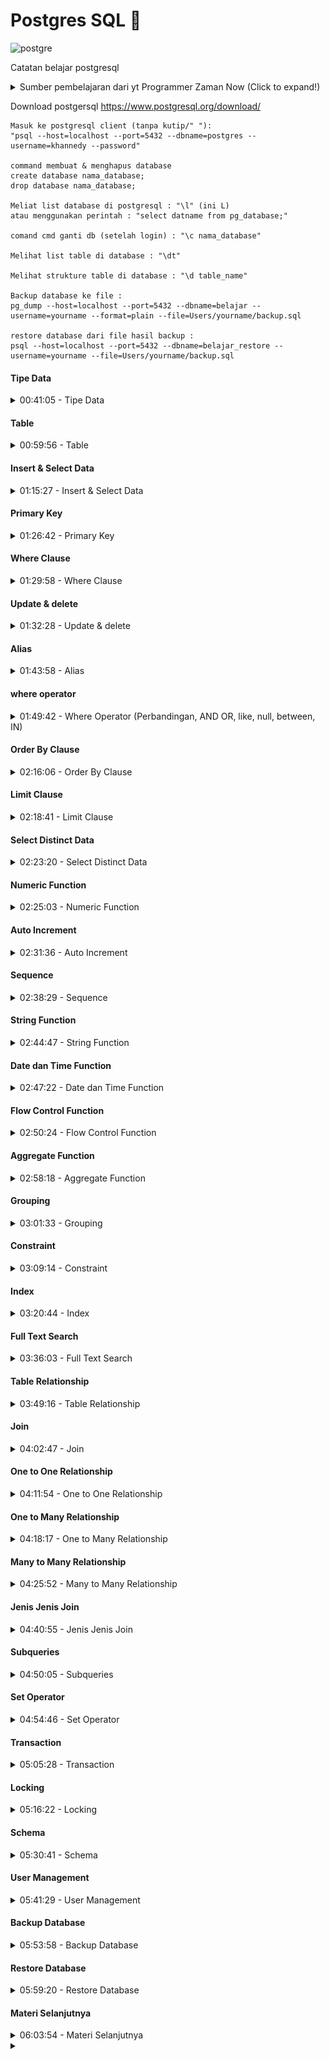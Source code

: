 # Postgres SQL 🐘

![postgre](https://img.shields.io/badge/PostgreSQL-316192?style=for-the-badge&logo=postgresql&logoColor=white)

Catatan belajar postgresql 
<details> 
<summary> Sumber pembelajaran dari yt Programmer Zaman Now (Click to expand!)  </summary>

link youtube :
https://youtu.be/iEeveYoD0SA?si=wGV7oYYJ0rdBuUWG
link slide :
https://docs.google.com/presentation/d/1OEkr3TlSUwMPSw5g-KjE55nA9H-Y66lo-jKv4QbzlpM/edit?usp=sharing

</details>


Download postgersql 
https://www.postgresql.org/download/


```
Masuk ke postgresql client (tanpa kutip/" "):
"psql --host=localhost --port=5432 --dbname=postgres --username=khannedy --password"

command membuat & menghapus database
create database nama_database;
drop database nama_database;

Meliat list database di postgresql : "\l" (ini L)
atau menggunakan perintah : "select datname from pg_database;"

comand cmd ganti db (setelah login) : "\c nama_database"

Melihat list table di database : "\dt"   

Melihat strukture table di database : "\d table_name"

Backup database ke file :
pg_dump --host=localhost --port=5432 --dbname=belajar --username=yourname --format=plain --file=Users/yourname/backup.sql

restore database dari file hasil backup :
psql --host=localhost --port=5432 --dbname=belajar_restore --username=yourname --file=Users/yourname/backup.sql 
```

<!-- Materi tipe data -->
#### Tipe Data

<details>
<summary> 00:41:05 - Tipe Data </summary>

#### Tipe data Number 

Secara garis besar, tipe data number di PostgreSQL ada dua jenis;

* Integer, atau tipe number bilangan bulat
* Floating Point, atau tipe data number pecahan

Ada juga tipe data desimal/numeric, ini tipe data number khusus yang bisa ditentukan jumlah precision dan scale nya. Dokumentasi mengenai tipe data number bisa dilihat [disini](https://www.postgresql.org/docs/current/datatype-numeric.html).

#### Tipe data String 

Tipe data String atau Text ada banyak di PostgreSQL. 

##### Pertama tipe data String : CHAR dan VARCHAR

Kita bisa menentukan jumlah panjang maksimal karakter yang bisa ditampung oleh CHAR dan VARCHAR dengan menggunakan kurung buka lalu masukan jumlah maksimal karakter dan diakhiri kurung tutup. Misal, CHAR(10) atau VARCHAR(10) artinya tipe data String dengan maksimal jumlah karakternya adalah 10 karakter. Maksimum ukuran CHAR atau VARCHAR adalah 65535 karakter. 

##### Kedua Tipe data string : Text 

Berbeda dengan CHAR dan VARCHAR yang kita bisa tentukan panjang maksimum nya, TEXT tidak memiliki maksimum  panjang nya. 

#### Tipe data Date & Time

Sebenarnya bisa kita gunakan String untuk menyimpan data waktu atau tanggal, namun itu tidak direkomendasikan, karena akan menyulitkan kita ketika nanti butuh melakukan manipulasi waktu atau tanggal di PostgreSQL. Ada beberapa jenis tipe data date & time lengkapnya bisa dicek [disini](https://www.postgresql.org/docs/current/datatype-datetime.html).

#### Tipe data Boolean

BOOLEAN adalah tipe data kebenaran, yang artinya datanya hanya ada dua jenis, benar atau salah. Benar direpresentasikan dengan data TRUE, sedangkan salah direpresentasikan dengan data FALSE.

#### Tipe data ENUM

Saat membuat kolom, kadang ada jenis tipe data Text, namun isi datanya sudah fix, misal Jenis Kelamin, Kategori, dan sejenisnya. Kasus seperti itu bisa menggunakan tipe data Enum. Tipe data Enum harus dibuat terlebih dahulu, dan ditentukan Value yang diperbolehkan

Untuk membuat tipe data enum, kita bisa menggunakan perintah SQL:
```sql
CREATE TYPE NAMA_ENUM AS ENUM ('VALUE1, ‘VALUE2’, 'VALUE3');
```

#### Tipe data lainnya 

Sebenarnya masih banyak jenis tipe data yang lain yang didukung oleh PostgreSQL, namun itu bisa kita pelajari jika memang ada kebutuhan spesifik. Seperti misal tipe data binary, json, xml dan lain-lain. Dokumentasi lengkapnya [disini](https://www.postgresql.org/docs/current/datatype.html).
</details>




<!-- Materi table  -->
#### Table

<details>
<summary>00:59:56 - Table </summary>

Sebelum kita bisa memasukkan data ke tabel, kita wajib terlebih dahulu membuat tabelnya terlebih dahulu. Dan tiap tabel yang kita buat, wajib ditentukan kolom-kolom nya, dan tipe data tiap kolom nya. Kita juga bisa mengubah tabel yang sudah terlanjur dibuat, seperti menambah kolom baru, mengubah kolom yang sudah ada, atau menghapus kolom. 

```sql
-- membuat table
create table barang(
	kode INT not null,
	name varchar(100) not null,
	harga int not null default 1000,
	jumlah int not null default 0,
	waktu_dibuat TIMESTAMP not null default current_timestamp 
);
-- merubah table yang sudah ada
alter table barang
add column deskripsi text;
```
</details>




<!-- Materi insert dan select -->
#### Insert & Select Data

<details>
<summary> 01:15:27 - Insert & Select Data </summary>

#### Insert Data 

Untuk memasukkan data kedalam tabel, kita bisa menggunakan perintah SQL yang bernama **INSERT**. Contoh query insert data ke table:

```sql 
insert into products(id, name, price, quantity)
values('P0001','Mie Ayam Original',15000, 100);

insert into products(id, name, description, price, quantity)
values('P0002','Mie Ayam Baso Tahu', 'Mie Ayam original + baso tahu', 20000, 100);
-- contoh insert multple data
insert into products(id, name, price, quantity)
values('P0003','Mie Ayam Ceker',20000, 100),
	('P0004','Mie Ayam Spesial',25000, 100),
	('P0005','Mie Ayam Yamin',15000, 100);

```

#### Select Data 

Untuk mengambil data di tabel, kita bisa menggunakan SQL dengan kata kunci **SELECT**. SELECT bisa digunakan untuk mengambil semua kolom yang ada di tabel, atau sebagian kolom saja. Jika kita ingin mengambil semua kolom, kita bisa gunakan karakter * (bintang). Jika kita hanya ingin mengambil beberapa kolom saja, kita bisa sebutkan nama-nama kolom yang ingin kita ambil datanya. 

```sql
-- select semua data menggunakan bintang 
select * from products;
-- select kolom tertentu saja
select id, name, price, quantity from products;

```
</details>




<!-- Materi primary key -->
#### Primary Key

<details>
<summary> 01:26:42 - Primary Key </summary>

Primary key adalah sebuah kolom yang kita tunjuk sebagai id dari tabel tersebut. Primary key adalah identitas untuk tiap baris data di dalam tabel. Primary key harus unik, tidak boleh ada data dengan primary key yang sama. Contoh membuat table ``products`` dengan primary key ``id``:

```sql 
-- membuat table baru dengan primary key
create table products(
	id VARCHAR(10) not null,
	name VARCHAR(100) not null,
	description text, 
	price int not null,
	quantity int not null default 0,
	created_at TIMESTAMP not null default CURRENT_TIMESTAMP, 
	primary key (id)
);
-- menabahkan primary key pada table yang sudah ada
alter table products add primary key (id);
```
</details>




<!-- Materi where clause  -->
#### Where Clause

<details>
<summary> 01:29:58 - Where Clause</summary>

Saat mengambil data menggunakan perintah SQL SELECT, kadang kita ingin melakukan pencarian data. Misal, kita ingin mengambil data barang yang harganya 1jt, atau mengambil data barang yang quantity nya 0 (stok nya kosong). Hal ini bisa kita lakukan dengan **WHERE clause** setelah perintah **SELECT**.
```sql 
-- contoh 1
select * from products where name='Mie Ayam Spesial';
-- contoh 2 
select id, name, price, quantity from products where price=20000;
-- contoh 3
select id, name, price, quantity from products where id='P0004';
```
</details>




<!-- Materi update & delete -->
#### Update & delete

<details>
<summary>01:32:28 - Update & delete  </summary>

Untuk mengubah data di tabel, kita bisa menggunakan perintah SQL UPDATE. Saat menggunakan SQL UPDATE, kita harus memberi tahu data mana yang akan di update dengan WHERE clause.

> ⚠️Hati-hati ketika meng-update data di table, jika sampai WHERE clause nya salah, bisa-bisa kita malah meng-update seluruh data di tabel

```sql
-- contoh update data P0001, set categorynya menjadi makanan
update products set category = 'makanan' where id = 'P0001';

-- contoh mengubah beberapa kolom sekaligus
update products 
	set category = 'makanan',
	description = 'mie ayam + ceker'
where id = 'P0003';

-- contoh mengubah dengan value dikolom
update products set price = price + 5000 where id = 'P0004';
```

#### DELETE data 

Setelah kita tahu cara menambah, mengubah dan mengambil data di tabel, terakhir yang perlu kita ketahui adalah menghapus data di table. Untuk menghapus data di table, kita bisa menggunakan perintah SQL DELETE. Perintah SQL DELETE sama seperti UPDATE, kita perlu memberi tahu data mana yang akan di hapus dengan WHERE clause. 

> ⚠️Hati-hati, jangan sampai salah menentukan WHERE clause, karena jika salah, bisa-bisa kita akan menghapus seluruh data di table

```sql
-- delete data P0009 dari table products
delete from products 
where id = 'P0009';
```
</details>




<!-- Materi alias  -->
#### Alias

<details>
<summary> 01:43:58 - Alias</summary>

PostgreSQL memiliki fitur untuk melakukan alias untuk kolom dan tabel. Alias berguna jika kita ingin mengubah nama kolom atau nama tabel ketika melakukan SELECT data. Mungkin saat ini alias untuk tabel tidak terlalu terlihat gunanya, tapi nanti ketika kita telah mempelajari tentang JOIN, maka fitur alias untuk tabel sangat berguna sekali. Contoh pemakaian alias :

```sql 
select p.id as "kode barang",
	p.price as "harga barang",
	p.description as "deskipsi barang" 
from products as p;
```
</details>




<!-- Materi where operator -->
#### where operator

<details>
<summary> 01:49:42 - Where Operator (Perbandingan, AND OR, like, null, between, IN)</summary>

#### Operator Perbandingan

| Operator | Keterangan  |
| -------- | ----------- |
| =        | Sama dengan |
| <>       | atau        |
| !=       | Tidak sama dengan |
| <        | Kurang dari |
| <=       | Kurang dari atau sama dengan |
| >        | Lebih dari  |
| >=       | Lebih dari atau sama dengan |

contoh mencari data dengan operator perbandingan 
```sql
select * from products where price > 15000;

select * from products where price <= 15000;

select * from products where category != 'minuman';
```

#### AND & OR operator 
Kadang kita ingin mencari data dengan beberapa gabungan kondisi, kita bisa menggunakan operator ``AND`` dan ``OR``. AND dan OR digunakan untuk menggabungkan beberapa dua operator. Contoh : 

```sql
-- contoh 1 
select * from products where price > 15000 and category='makanan';
-- contoh 2 menggunakan OR & AND
select * from products where quantity>100 or category ='makanan' and price >10000;
```

Kita juga bisa menentukan prioritas operator dengan menambahkah tanda kurung (). Contoh :

```sql 
select * from products where category ='makanan' or (quantity>100 and price >10000);
```

#### LIKE Operator

LIKE operator adalah operator yang bisa kita gunakan untuk mencari sebagian data dalam String. Namun perlu diingat, operasi LIKE itu sangat lambat, oleh karena itu, tidak disarankan jika datanya sudah terlalu besar di tabel. 

Operasi LIKE **case sensitive**, jadi huruf besar dan kecil juga berpengaruh, jika kita ingin tidak case sensitive, bisa menggunakan ILIKE/ilike. Contoh operator ilike:

```sql 
select * from products where name ilike '%mie%';
```

#### NULL Operator 

Untuk mencari data yang berisi NULL, kita tidak bisa menggunakan operator perbandingan = NULL. Dan untuk mencari yang tidak null bisa menggunakan IS NOT NULL.

```sql
-- conton is null
select * from products where description is null;
-- contoh is not null
select * from products where description is not null;
```

#### BETWEEN Operator 

Kadang kita ingin mencari data yang >= dan <= secara sekaligus. Misal kita ingin mencari products yang harganya antara 10000 sampai 20000. Untuk melakukan ini, kita bisa menggunakan WHERE price >= 10000 AND price <= 20000

Namun ada operator **BETWEEN** yang bisa kita gunakan agar lebih sederhana. Untuk kebalikannya, kita bisa gunakan **NOT BETWEEN**.

```sql 
-- contoh between
select * from products where price between 10000 and 20000;
-- contoh not between 
select * from products where price not between 10000 and 20000;
```

#### IN Operator 

Operator IN adalah operator untuk melakukan pencarian sebuah kolom dengan beberapa nilai. Misal kita ingin mencari products dengan category Makanan atau Minuman, maka kita bisa menggunakan **operator IN**. Untuk kebalikannya, kita bisa menggunakan **NOT IN**

```sql 
select * from products where category in ('makanan', 'minuman');
```
</details>




<!-- Order by clause -->
#### Order By Clause

<details>
<summary> 02:16:06 - Order By Clause </summary>

Untuk mengurutkan data ketika kita menggunakan perintah SQL SELECT, kita bisa menambahkan ORDER BY clause. **ORDER BY clause** digunakan untuk mengurutkan data berdasarkan kolom yang dipilih, dan jenis urutan (ASC atau DESC). Kita juga bisa mengurutkan tidak hanya terhadap satu kolom, tapi beberapa kolom.
```sql 
-- contoh 
select * from products order by price asc, id desc;
```
</details>




<!-- materi limit clause -->
#### Limit Clause

<details>
<summary>02:18:41 - Limit Clause </summary>

Mengambil seluruh data di tabel bukanlah pilihan bijak, apalagi jika datanya sudah banyak sekali. Kita bisa membatasi jumlah data yang diambil dalam SQL SELECT dengan LIMIT clause. Selain membatasi jumlah data, kita juga bisa meng-skip sejumlah data yang tidak ingin kita lihat. LIMIT biasanya digunakan saat melakukan paging di aplikasi kita, dengan kombinasi OFFSET.

```sql 
-- contoh 1 limit clause
select * from products where price > 0 order by price asc, id desc limit 2;
-- contoh 2 limit clause + offset
select * from products where price > 0 order by price asc, id desc limit 2 offset 2;
```
</details>




<!-- materi distinct  -->
#### Select Distinct Data

<details>
<summary> 02:23:20 - Select Distinct Data</summary>

Saat melakukan query dengan SELECT, kadang kita mendapatkan data yang duplikat. Misal kita ingin melihat semua kategori di tabel products, maka otomatis hasil query SELECT akan duplikat, karena banyak sekali produk dengan kategori yang sama. 

Jika kita ingin menghilangkan data-data duplikat tersebut , kita bisa menggunakan SELECT dengan tambahan DISTINCT sebelum nama kolom nya. 

```sql
-- tanpa distinct
select category from products;
-- dengan ditinct
select distinct category from products;
```
</details>




<!-- Materi numeric function -->
#### Numeric Function

<details>
<summary> 02:25:03 - Numeric Function</summary>

PostgreSQL memiliki banyak sekali fitur untuk manipulasi data angka. Hal ini memudahkan kita untuk memanipulasi data angka. Secara garis besar, fitur ini dibagi menjadi dua, Arithmetic Operator dan Mathematical Function. 

#### Arithmetic Operator

<img src="./img/arithmetic_operator.png" style="width:400px">

```sql
-- menggunakan arithmetic operator 
select 10 + 10 as hasil;
select id, price/1000 as price_in_k from products;
```

#### Mathematical Function

Ini adalah kumpulan function yang terdapat di PostgreSQL yang bisa kita gunakan sebagai fungsi-fungsi matematika. Ada banyak sekali tidak bisa dimuat disini semua, lengkapnya cek dokumentasinya [disini](https://www.postgresql.org/docs/15/functions-math.html). 

```sql 
-- beberapa contoh mathematical function
select pi();
select power(10,2);
select cos(10), sin(10), tan(10);
select id, name, power(quantity, 2) as quantity_power_2 from products;
```
</details>




<!-- Materi auto increment / serial -->
#### Auto Increment 

<details>
<summary> 02:31:36 - Auto Increment </summary>

PostgreSQL memiliki tipe data Number bernama **SERIAL**, fitur ini bisa kita gunakan untuk membuat function yang akan otomatis mengembalikan nilai yang selalu naik ketika dipanggil.

Dengan menggunakan SERIAL, kita tidak perlu lalu memasukkan data primary key secara manual, secara otomatis nilai primary key akan naik. 

Contoh membuat tabel admin dengan id serial:

```sql
create table admin(
	id SERIAL not null,
	first_name varchar(100) not null,
	last_name varchar(100),
	primary key(id)
);
-- melihat current value dari serial 
select currval('admin_id_seq');
```
</details>




<!-- Materi sequence  -->
#### Sequence 

<details>
<summary> 02:38:29 - Sequence </summary>

Saat kita menggunakan tipe data SERIAL, sebenarnya dibelakangnya, PostgreSQL menggunakan Sequence. **Sequence** adalah fitur dimana kita bisa membuat function auto increment.

Saat menggunakan tipe data SERIAL pada Primary Key, secara otomatis PostgreSQL akan membuat Sequence, dan memanggil function sequence nya sebagai default value untuk Primary Key nya.

```sql
-- membuat sequence 
create sequence contoh_sequence;
-- memanggil sequence, otomatis increment
select nextval('contoh_sequence');
-- melihat/mengambil nilai terakhir sequence 
select currval('contoh_sequence');

-- SERIAL = nextval('admin_id_seq)
-- perintah untuk melihat sequene yang ada di database 
-- cmd/psql = \ds

-- contoh menggunakan sequence manual pada saat membuat tabel
-- lebih baik menggunakan serial
create table admin(
	id int not null default nextval('admin_id_seq'),
	first_name varchar(100),
	last_name varchar(100),
	primary key(id)
);
```
</details>




<!-- materi string function -->
#### String Function 

<details>
<summary>02:44:47 - String Function </summary>

Sama seperti number, di PostgreSQL juga banyak menyediakan function untuk tipe data String. Ada banyak sekali function-function yang bisa kita gunakan. Detail string function bisa dicek [disini](https://www.postgresql.org/docs/15/functions-string.html).

Contoh salah satu string function:

```sql 
select id, lower(name), length(name), lower(description) from products;
```
</details>




<!-- Materi date and time function -->
#### Date dan Time Function

<details>
<summary> 02:47:22 - Date dan Time Function</summary>

PostgreSQL juga menyediakan banyak sekali function yang bisa kita gunakan untuk mengolah data tipe Date dan Time. Detail untuk datetime ada [disini](https://www.postgresql.org/docs/15/functions-datetime.html)

Contoh penggunaan date time:

```sql 
select * from products;
select id, extract(year from created_at), extract(month from created_at) from products;
```
</details>


<!-- Materi flow control function -->
#### Flow Control Function

<details>
<summary> 02:50:24 - Flow Control Function </summary>

PostgreSQL memiliki fitur flow control function. Ini mirip IF ELSE di bahasa pemrograman tapi tidak sekompleks pada bahasa pemograman. Detail informasi [disini](https://www.postgresql.org/docs/current/functions-conditional.html)

```sql
--contoh 1:
select id, category,
	case category
		when 'makanan' then 'enak'
		when 'minuman' then 'seger'
		else 'apa itu?' 
	end as category_case
from products;
-- conto 2:
select id, price,
	case 
		when price <= 15000 then 'murah'
		when price <= 20000 then 'mahal'
		else 'mahal banget'
	end as "apakah murah?"
from products;
-- contoh 3
select id, name, description from products;
select id, name, 
	case
		when description is null then 'kosong'
		else description 
	end as description
from products;
```
</details>




<!-- Materi agregate function -->
#### Aggregate Function

<details>
<summary>02:58:18 - Aggregate Function </summary>

PostgreSQL mendukung function-function untuk melakukan aggregate. Misal, kita ingin melihat harga paling mahal di tabel product, atau harga termurah, atau rata-rata harga produk, atau total jumlah data di tabel, dan lain-lain. Informasi detail [disini](https://www.postgresql.org/docs/current/functions-aggregate.html).

```sql 
-- contoh menghitung count/jumlah
select id from products;
select count(id) from products;
-- contoh average 
select avg(price) from products;
-- contoh mencari nilai min
select min(price) from products;
-- contohh mencari nilai max
select max(price) from products;
```
</details>




<!-- Materi Grouping  -->
#### Grouping

<details>
<summary> 03:01:33 - Grouping </summary>

Kadang saat melakukan aggregate, kita ingin datanya di grouping berdasarkan kriteria tertentu. Misal kita ingin melihat rata-rata harga product, tapi ingin per category.  Atau kita ingin melihat total semua product, tapi per category. Hal ini bisa dilakukan di PostgreSQL dengan menggunakan GROUP BY clause. 

**GROUP BY clause** ini hanya bisa digunakan jika kita menggunakan aggregate function.

```sql
-- group  by clause hanya bisa digunakan jika pakai aggregate function
-- contoh satu
select category, count(id) as "total product"
from products group by category; 
-- contoh dua 
select category, 
	avg(price) as "rata-rata harga", 
	min (price) as "Harga terendah",
	max(price) as "Harga termahal"
from products group by category; 
```

**HAVING clause**. Kadang kita ingin melakukan filter terhadap data yang sudah kita grouping. Misal kita ingin menampilkan rata-rata harga per kategori, tapi yang harganya diatas 10.000 misalnya. Jika menggunakan WHERE di SELECT, hal ini tidak bisa dilakukan untuk memfilter hasil aggregate function, kita harus menggunakan HAVING clause.

```sql
-- having clause / filter data yang sudah di grouping
-- contoh satu
select category,
	count(id) as total
from products group by category having count(id) > 3;
-- contoh dua 
select category, 
	avg(price) as "rata-rata harga", 
	min (price) as "Harga terendah",
	max(price) as "Harga termahal"
from products group by category having avg(price) >= 20000; 
```
</details>




<!-- constraint -->
#### Constraint

<details>
<summary> 03:09:14 - Constraint </summary>

Di PostgreSQL, kita bisa menambahkan constraint untuk menjaga data di tabel tetap baik. Constraint sangat bagus ditambahkan untuk menjaga validitas di program kita, sehingga data yang masuk ke database tetap akan terjaga.

**Unique constraint** adalah constraint yang memastikan bahwa data kita tetap unique. Jika kita mencoba memasukkan data yang duplikat, maka PostgreSQL akan menolak data tersebut.

```sql
-- table customer dengan email unique constraint 
-- mencegah data email duplikat.
create table customer(
	id serial not null,
	email varchar(100) not null,
	first_name varchar(100) not null,
	last_name varchar(100) not null,
	primary key (id),
	constraint unique_email unique(email)
);
```

**Check constraint** Check constraint adalah constraint yang bisa kita tambahkan kondisi pengecekannya. Ini cocok untuk mengecek data sebelum dimasukkan ke dalam database. Misal kita ingin memastikan bahwa harga harus diatas 1000 misal, maka kita bisa menggunakan check constraint.

```sql
-- check constraint (constraint yang digunakan untuk menambahkan kondisi cek)
alter table products 
	add constraint price_check check (price > 1000);

alter table products
	add constraint quantity_check check (quantity > 0);
```
</details>




<!-- Materi index -->
#### Index

<details>
<summary> 03:20:44 - Index </summary>

Secara default, PostgreSQL akan menyimpan data di dalam disk seperti tabel biasanya. Hal ini menyebabkan, ketika kita mencari data, maka PostgreSQL akan melakukan pencarian dari baris pertama sampai terakhir, yang artinya semakin banyak datanya, maka akan semakin lambat proses pencarian datanya.

Kita bisa ubah cara PostgreSQL menyimpan data pada kolom, agar mudah dicari, yaitu menggunakan **Index**. Saat kita membuat index, PostgreSQL akan menyimpan data dalam struktur data [B-Tree](https://en.wikipedia.org/wiki/B-tree). Tidak hanya akan mempermudah kita saat melakukan pencarian, index juga akan mempermudah kita ketika melakukan pengurutan menggunakan **ORDER BY**. 

> index adalah teknik menambahkan index pada kolom data agar memudahkan pencarian (Btree)

Kita bisa membuat lebih dari satu index pada tiap table. Satu index bisa dipakai untuk beberapa kolom index(col1, col2, col3) artinya kita bisa gunakan (col1), (col1, col2), dan (col1,col2,col3)
```sql
-- index sellers_id_and_name_index, mempercepat pencarian (id) atau (id dan nama)
-- tidak mempercepat untuk pencarian nama saja. 
create index sellers_id_and_name_index on sellers(id,name);
select * from sellers where id =1;
select * from sellers where id=1 or name ='galeri Tono';
```

> kekurangan : index mempercepat pencarian query tapi memperlambat proses insert, update, delete. Karena setiap kali kita melakukan perubahan data data query maka akan terjadi proses updata index.

⚠️ Tidak perlu menambahkan index pada primary key atau unique contraint karena sudah ada indexnya.

<img src="./img/ss_indexx.png" style="width:500px">
</details>




<!-- full text search  -->
#### Full Text Search 

<details>
<summary> 03:36:03 - Full Text Search </summary>

Ketika melakukan proses pencarian di database biasanya perintah yang digunakan adalah perintah like/ilike. Namun perintah ini dinilai lamban jika database sudah mencapai puluhan ribu, karena operasi ini bekerja dengan mencari seluruh data tabel dari awal hingga paling akhir. Postgersql menyediakan perintah [full text search](https://www.postgresql.org/docs/current/textsearch-intro.html) untuk mengatasi perintah ini. Adapaun kekurangan dan kelebihan full text ini:

* LIKE lamban karena mencari seluruh data di tabel dari baris pertama sampai akhir (tidak pakai index)
* full-text bisa digunakan untuk mencari sebagian kata di kolom dengan tipe data string
* tidak flexible karena hanya mencari perkata tidak seperti like yang bisa mencari sepersukukata
* Di PostgreSQL, Full-Text Search menggunakan function to_tsvector(text) dan to_tsquery(query)
* bisa menggunakan function tersebut tanpa membuat index, namun performanya akan sama saja dengan LIKE, lambat karena harus di cek satu-satu

```sql
-- full search / tidak menggunakan index
select * from products where name ilike '%mie%';
select * from products where to_tsvector(name) @@ to_tsquery('mie');
```

Untuk membuat index Full-Text Search kita bisa menggunakan perintah yang sama dengan index biasa, tapi harus disebutkan detail dari jenis index Full-Text Search nya

```sql
-- lihat bahasa
select cfgname from pg_ts_config;
--buat index
create index products_name_search on products using gin(to_tsvector('indonesian', name));
create index products_description_search on products using gin(to_tsvector('indonesian', description));
-- saat pakai tidak usah pakai to_tsvector tapi langsung to_tsquery
select * from products where name @@ to_tsquery('mie');
select * from products where description  @@ to_tsquery('mie');
```

query operator di full-text search, **to_tsquery** mendukung operator : &/AND, |/or, !/NOT, ""/semua data

```sql 
select * from products where name @@ to_tsquery('mie & baso'); -- and
select * from products where name @@ to_tsquery('mie | baso'); -- or
select * from products where name @@ to_tsquery('!baso'); -- not
select * from products where name @@ to_tsquery('''mie ayam'''); -- '' '' mencari detail/tepat satu kalimat
```

> Kita juga bisa secara otomatis membuat kolom dengan tipe data **TSVECTOR**. Secara otomatis kolom tersebut berisi text yang memiliki index Full-Text Search
</details>




<!-- Materi table relationship -->
#### Table Relationship

<details>
<summary> 03:49:16 - Table Relationship </summary>

Dalam Relational DBMS, salah satu fitur andalan nya adalah table relationship. Yaitu relasi antar tabel kita bisa melakukan relasi dari satu tabel ke tabel lain. 

Saat membuat relasi tabel, biasanya kita akan membuat sebuah kolom sebagai referensi ke tabel lainnya. Misal saat kita membuat tabel penjualan, di dalam tabel penjualan, kita akan menambahkan kolom id_produk sebagai referensi ke tabel produk, yang berisi primary key di tabel produk. Kolom referensi ini di PostgreSQL dinamakan **Foreign Key**.

```sql
create table wishlist(
	id serial not null,
	id_product varchar(10) not null,
	description text,
	primary key(id),
	constraint fk_wishlist_product foreign key (id_product) references products (id)
);
```

Ketika menghapus data berelasi, secara default PostgreSQL akan menolak operasi delete tersebut, hal ini karena default behaviornya adalah restrict. Fitur ini dapat dirubah dengan cara merubah ``constraint foreign key``nya. Seperti contoh berikut:

```sql
alter table wishlist 
add constraint fk_wishlist_product foreign key(id_product) references products(id)
on delete cascade on update cascade;
```

Selain ``restrict`` dan ``cascade``, ada beberapa sintaks dengan fungsinya masing-masing yaitu:

|   bahavior   |      ON DELETE       | ON UPDATE |
| ------------ | -------------------- | --------- |
| RESTRICT     | ditolak              | ditolak   |
| CASCADE      | data dihapus         | data dihapus |
| NO ACTION    | data dibiarkan | data dibiarkan |
| SET NULL     | diubah null | diubah null |
| SET DEFAULT  | diubah default value | diubah default value |

</details>





<!-- materi join -->
#### Join

<details>
<summary> 04:02:47 - Join </summary>

PostgreSQL mendukung query SELECT langsung ke beberapa tabel secara sekaligus. Namun untuk melakukan itu, kita perlu melakukan JOIN di SQL SELECT yang kita buat. Untuk melakukan JOIN, kita perlu menentukan tabel mana yang merupakan referensi ke tabel lain. 

Join cocok sekali dengan foreign key, walaupun di PostgreSQL tidak ada aturan kalau JOIN harus ada foreign key. Join di PostgreSQL bisa dilakukan untuk lebih dari beberapa tabel

> Idealnya kita melakukan JOIN jangan lebih dari 5 tabel, karena itu bisa berdampak ke performa query yang lambat

```sql
-- contoh, join dengan alias
select p.id, c.email, p.name, w.description
from wishlist as w 
	join products as p on w.id_product = p.id 
	join customer as c on c.id = w.id_customer;
```
</details>




<!-- Materi One to one ralationship -->
#### One to One Relationship

<details>
<summary>04:11:54 - One to One Relationship</summary>

**One to One relationship** adalah relasi antar tabel yang paling sederhana. Artinya tiap data di sebuah tabel hanya boleh berelasi ke maksimal 1 data di tabel lainnya tidak boleh ada relasi lebih dari 1 data.

Contoh misal, kita membuat aplikasi toko online yang terdapat fitur wallet, dan 1 customer, cuma boleh punya 1 wallet.

<img src="./img/diagram_OtoO.png" style="width:500px">

Cara membuat One to One relationship cukup mudah, kita bisa membuat kolom foreign key, lalu set kolom tersebut menggunakan **UNIQUE KEY**, hal ini dapat mencegah terjadi data di kolom tersebut agar tidak duplikat.

Atau cara lainnya, kita bisa membuat tabel dengan primary key yang sama, sehingga tidak butuh lagi kolom untuk FOREIGN KEY.

```sql

-- membuat table wallet 
create table wallet (
	id serial not null,
	id_customer int not null,
	balance int not null default 0,
	primary key (id),
	constraint wallet_customer_unique unique (id_customer),
-- UNIQUE memastikan bahwa id_customer tidak ada yg sama datanya
	constraint fk_wallet_customer foreign key (id_customer) references customer(id)
);
```
</details>




<!-- Materi one to Many -->
#### One to Many Relationship

<details>
<summary> 04:18:17 - One to Many Relationship
</summary>

**One to many relationship** adalah relasi antar tabel dimana satu data bisa digunakan lebih dari satu kali di tabel relasinya.Berbeda dengan one to one yang cuma bisa digunakan maksimal 1 kali di tabel relasinya, one to many tidak ada batasan berapa banyak data digunakan.

Contoh relasi antar tabel categories dan products, dimana satu category bisa digunakan oleh lebih dari satu product, yang artinya relasinya one category to many products.

Pembuatan relasi one to many sebenarnya sama dengan one to one, yang membedakan adalah, kita tidak perlu menggunakan ``UNIQUE KEY``, karena datanya memang bisa berkali-kali ditambahkan di tabel relasinya.

<img src="./img/diagram_OtoM.png" style="width:500px">

```sql
-- membuat table categoies 1 to N products
create table categories(
	id varchar(10) not null,
	name varchar(100) not null,
	primary key (id)
);

-- rubah table products
alter table products
add column id_category varchar(10)
add constraint fk_product_category foreign key(id_category) references categories(id);
```
</details>




<!-- Materi Many to Many relationship -->
#### Many to Many Relationship

<details> 
<summary> 04:25:52 - Many to Many Relationship </summary>

**Many to Many** adalah relasi dimana ada relasi antara 2 tabel dimana table pertama bisa punya banyak relasi di table kedua, dan table kedua pun punya banyak relasi di table pertama.

Ini memang sedikit membingungkan, bagaimana caranya bisa relasi kebanyakan secara bolak balik, sedangkan di table kita cuma punya 1 kolom?

Contoh relasi many to many adalah relasi antara produk dan penjualan, dimana setiap produk bisa dijual berkali kali, dan setiap penjualan bisa untuk lebih dari satu produk.

Solusi yang biasa dilakukan jika terjadi relasi many to many adalah, biasanya kita akan <u>menambah 1 tabel ditengahnya</u>. Tabel ini bertugas sebagai jembatan untuk menggabungkan relasi many to many. Isi table ini akan ada id dari table pertama dan table kedua, dalam kasus ini adalah ``id_product`` dan ``id_order``. Dengan demikian, kita bisa menambahkan beberapa data ke dalam tabel relasi ini, sehingga berarti satu product bisa dijual beberapa kali di dalam table order, dan satu order bisa membeli lebih dari satu product.

<img src="./img/diagram_MtoM.png" style="width:500px">

```sql 
-- Pemecahan masalah : products(N) to (N)orders
-- jadi : products(N) to (1)orders_detail(1) to (N)orders
-- table products sudah dibuat
-- table orders 
create table orders(
	id serial not null,
	total int not null,
	order_date timestamp not null default current_timestamp,
	primary key(id)
);
-- buat table orders detail
create table orders_detail(
	id_product varchar(10) not null,
	id_order int not null,
	price int not null,
	quantity int not null,
	primary key(id_product, id_order),
    add constraint fk_order_detail _product foreign key (id_product) references products(id),
    add constraint fk_order_detail_order foreign key (id_order) references orders(id)
);

```
</details>




<!-- Materi jenis-jenis join -->
#### Jenis Jenis Join

<details>
<summary> 04:40:55 - Jenis Jenis Join </summary>

**INNER JOIN (default join)**

**Inner join** adalah mekanisme JOIN, dimana terdapat relasi antara tabel pertama dan tabel kedua. Jika ada data di tabel pertama yang tidak memiliki relasi di table kedua ataupun sebaliknya, maka hasil INNER JOIN tidak akan ditampilkan. 

<img src="./img/diagram_innerjoin.png" style="width:500px">

contoh query inner join :
```sql
select * from categories
inner join products on products.id_category = categories.id;
```

**LEFT JOIN**

**left join** adalah join yang seperti inner join, tapi semua data ditable pertama akan diambil, ditable kedua hanya yang berelasi yang diambil datanya.

<img src="./img/diagram_leftjoin.png" style="width:500px">

contoh query left join:
```sql
select * from categories
left join products on products.id_category = categories.id;
```

**RIGHT JOIN**

**Right join** adalah join seperti inner join, semua data ditable kedua akan diambil,tapi ditable pertama hanya akan menampilkan data yag berelasinya saja. (kebalikan left join).

<img src="./img/diagram_rightjoin.png" style="width:500px">

Contoh query right join:
```sql
select * from categories
right join products on products.id_category = categories.id;
```

**FULL JOIN**

FULL JOIN adalah join yang semua data di tabelnya pertama dan kedua diambil/ditampilkan, jika tidak ada relasi maka hasilnya null.

<img src="./img/diagram_fulljoin.png" style="width:500px">

Contoh query full join:
```sql
select * from categories
full join products on products.id_category = categories.id;

```
</details>




<!-- Materi Subqueries -->
#### Subqueries

<details>
<summary> 04:50:05 - Subqueries </summary>

**subqueries** adalah query yang ada didalam query yang lain, bisa digunakan untuk pencarian where dari hasil select query ataupun aggregate function.

```sql
-- subquery di where
select avg(price) from products;  -- aggregate function
select * from products where price > (select avg(price) from products);
```
```sql
-- subquery di from
select max(price) from (select products.price as price
from categories join products on products.id_category = categories.id) as contoh;
```
</details>




<!-- Materi set operator -->
#### Set Operator

<details>
<summary> 04:54:46 - Set Operator </summary>

**operator set**, dimana ini adalah operasi antara hasil dari dua SELECT query. Ada beberapa jenis operator set yaitu ; UNION, UNION ALL, INTERSECT, EXCEPT. 

**operator set : UNION**

Union adalah operasi menggabungkan dua buah select query, dimana jika terdapat data yang duplikat, data duplikasinya akan dihapus dari hasil query. contoh:
```sql
select distinct email from customer 
union
select distinct email from guestbooks;
--distinct hanya untuk menghilangkan data duplikat
```
<img src="./img/diagram_union.png" style="width:500px">

**set operator : UNION ALL**

union all adalah operasi union, tapi data hasil duplikat tetap akan ditampilkan di hasil querynya. contoh :
```sql
select distinct email from customer
union all
select distinct email from guestbooks;
```
<img src="./img/diagram_unionall.png" style="width:500px">

**set operator : INTERSECT**

intersect adalah operasi menggabungkan dua query, tapi yang diambil/ditampilkan hanya yang datanya ada dihasil query pertama dan kedua, dan datanya muncul tidak dalam keadaan duplikat. contoh:
```sql
select distinct email from customer
intersect
select distinct email from guestbooks;
```
<img src="./img/diagram_intersect.png" style="width:500px">

**set operator : EXCEPT**

except adalah operasi dua query dimana, jika data itu sama pada query pertama dan query kedua maka data tidak akan ditampilkan. contoh:
```sql
select distinct email from customer
except
select distinct email from guestbooks;
```
<img src="./img/diagram_except.png" style="width:500px">

> Adapun ``set operator`` bisagunakan pada **subquery**

```sql
-- set operator union all pada subquery
select email, count(email) 
from (select email from customer 
    union all 
    select email from guestbooks) as contoh 
group by email;
```
Query tersebut untuk menghitung duplikat email pada table customer dan guestbooks, hasilnya akan seperti ini:
<img src="./img/count_email_edit.png" style="width:300px">
</details>




<!-- Materi transaction -->
#### Transaction

<details>
<summary> 05:05:28 - Transaction </summary>

**Transaction** adalah cara atau mekanisme membungkus beberapa perintah sekaligus menjadi satu operasi, hal ini bertujuan agar data tetap konsisten. Kenapa bisa konsisten? karena semua perintah yang ada dalam transaction harus berhasil semuanya atau gagal semuanya. 

contoh kasus aplikasi belanja online ketika customer menekan tombol pesan maka yt terjadi:

* insert data tabel order pesanan, 
* insert data detail order pesanan,  
* menurunkan quantity di table product dll.

Jika terjadi kesalahan/pembatalan disalah satu perintah harapannya perintah sebelumnya dibatalkan, agar data tetap konsisten. 3 perintah utama ``transaction`` di postgresql yaitu: 

|     Perintah      |       Keterangan       |
|-------------------|------------------------|
| START TRANSACTION | Memulai proses transaksi, proses selanjutnya akan dianggap transaksi sampai perintah COMMIT atau ROLLBACK |
|COMMIT             | Menyimpan secara permanen seluruh proses transaksi |
|ROLLBACK           | Membatalkan secara permanen seluruh proses transaksi |

Fitur transaction ini tidak bisa berpengaruh pada perintah **DDL (Data Definition Language)** seperti perintah merubah struktur, membuat tabel, menambahkan kolom, hapus tabel, hapus DB. Transaction hanya bisa digunakan pada perintah **DML (Data Manipulation Language)** seperti operasi Insert, Update, dan Delete saja.

```sql
-- contoh transaction
start transaction ;
insert into guestbooks(email, title, content)
values ('transaction@pzn.com', 'transaction', 'transaction');

insert into guestbooks(email, title, content)
values ('transaction@pzn.com', 'transaction', 'transaction 2');

insert into guestbooks(email, title, content)
values ('transaction@pzn.com', 'transaction', 'transaction 3');
-- hasil input 3 data diatas muncul di user yang melakukan input saja 
-- hasil input 3 data diatas akan benar-benar maksu jika sudah dicommit
select * from guestbooks;
commit;
```
</details>




<!-- Materi Locking -->
#### Locking

<details>
<summary> 05:16:22 - Locking </summary>

locking adalah proses mengunci data yang ada di DBMS. Misalkan pada saat menggunakan fitur ``transaction`` saat sql belum di ``commit`` atau di ``rollback`` maka datanya itu akan secara otomatis dilock terlebih dahulu sebelum akhirnya data dimasukan atau perintahnya dieksekusi.

```sql 
start transaction;
update products set description = 'mie ayam original enak' where id = 'P0001';
-- saat ini perubahan description pada data P0001 sudah dilock
-- perubahannya hanya akan dilihat oleh sesion/ atau orang tersebut
-- tapi ketika seseorang melakukan perubahan pada P0001 (data yang sama) maka 
-- perubahannya akan ditangguhkan (menunggu) hingga perintah commit disesi ini dilakukan. 
commit;
```
Proses mengunci data sangat penting dilakukan, salah satunya agar data benar-benar terjamin konsistensinya. Karena pada kenyataannya, aplikasi yang akan kita buat pasti digunakan oleh banyak pengguna, dan banyak pengguna tersebut bisa saja akan mengakses data yang sama, jika tidak ada proses locking, bisa dipastikan akan terjadi **RACE CONDITION**, yaitu proses balapan ketika mengubah data yang sama.

Contoh saja, ketika kita belanja di toko online, kita akan balapan membeli barang yang sama, jika data tidak terjaga, bisa jadi kita salah mengupdate stock karena pada saat yang bersamaan banyak yang melakukan perubahan stock barang.

**Locking manual**, saat melakukan perubahan pada data, biasanya kita akan melihat data tersebut (``select``) sebelum merubahnya. Untuk mencegah perubahan data tesebut oleh user lain pada saat kita lihat maka sebaiknya kita gunakan lock pada query select dengan menambahkan perintah ``for update`` pada query ``select`` tersebut. 
```sql 
start transaction;
select * from products where id = 'P0001' for update;
-- data P0001 sudah dilock saat query select,
-- perubahan user lain pada data 'P0001' akan ditangguhkan
```

⚠️ Selain itu ada yang diperhatikan yaitu **Deadlock**, Deadlock adalah situasi ada 2 proses yang saling menunggu satu sama lain, namun data yang ditunggu dua-duanya di lock oleh proses yang lainnya, sehingga proses menunggunya ini tidak akan pernah selesai. Contoh kasus deadlock :
```sql 
-- user ke-1 melakukan SELECT FOR UPDATE didata 'P0001'
start transaction;
select * from products where id = 'P0001' for update;
-- user ke-2 melakukan SELECT FOR UPDATE didata 'P0002'
start transaction;
select * from products where id = 'P0002' for update;
-- lalu user ke-1 melakukan SELECT FOR UPDATE didata 'P0002'
-- dan user ke-2 melakukan SELECT FOR UPDATE didata 'P0001'
```
akhirnya ``proses user ke-1`` dan ``proses user ke-2`` akan saling menunggu dan dari 4 proses ini akan terjadi yang namanya proses deadlock.

<img src="./img/waiting_deadlock.png" style="width:700px">


Untungnya postgresql bisa mendeteksi proses deadlock, maka jika terjadi hal serupa postgresql akan otomatis menghentikannya. 
<img src="./img/deadlock.png" style="width:700px">
</details>




<!-- Materi schema -->
#### Schema

<details>
<summary>05:30:41 - Schema </summary>
Di POSTGRESQL terdapat fitur schema, secara default saat membuat  table sebenarnya kita membuat dan menyimpan data table kita di dalam schema public. Gambarannya sama seperti kita menyimpan file-file didalam sebuah folder. 

<img src="./img/diagram_schema.png" style="width:500px">

Di Postgresql kita bisa membuat schema sendiri, berikut sql untuk schema: 
```sql 
--melihat current schema  
select current_schema();
show search_path;
-- membuat dan emnghapus schema
create schema contoh;
create schema contoh1;
-- hati-hati bisa menghapus seluruh schema 
drop schema contoh;
drop schema contoh1;
-- pindah schema dari public ke contoh
set search_path to contoh;
```
Dengan adanya schema ini memungkinkan kita untuk membuat 2 tabel dengan nama yang sama disatu database tetapi berbeda schema. Saat kita membuat table otomatis table akan dibuat pada schema yang sedang dipilih ``current_schema``. Maka ketika kita ingin mengakses ataupun melakukan perubahan pada schema lain dari schema yang digunakan, kita bisa menambahkan nama ``nama_schema.nama_table`` di sqlnya. Misalkan :
```sql 
-- current_schema di contoh, ingin melihat table produk di schema public:
select * from public.products;
-- currrent_schema di public, ingin membuat table di schema contoh
create table contoh.products(
	id serial not null,
	name varchar(100) not null,
	primary key(id)
);
-- insert ke products yang ada di schema contoh saat berada di schema public
insert into contoh.products(name)
values  ('iphone'),
        ('Play station');
```
</details>




<!-- materi user management -->
#### User Management 

<details>
<summary> 05:41:29 - User Management </summary>
Secara default user utama yang dibuat otomatis saat installasi postgres (nama user linux/mac) itu defaultnya memiliki hak akses super administrator. Proses memanage user hanya bisa dilakukan oleh user yang memiliki hak akses super administrator.

> pro tip: sebaiknya saat menggunakan postgresSQL aplikasi yang dibuat/diproduction, tidak disarankan menggunakan user utama. lebih baik membuat user baru yang khusus untuk tiap aplikasi dan dibatasi hak aksesnya untuk tiap user tersebut.

SQL membuat dan menghapus user, detail perintahnya bisa dilihat [disini](https://www.postgresql.org/docs/current/sql-createrole.html). Contoh sql membuat dan menghapus user:
```sql
-- membuat
create role yusuf;
create role anisa;
-- menghapus
drop role yusuf;
drop role anisa;
```
sql merubah user, detail dokumentasinya bisa dilihat [disini](https://www.postgresql.org/docs/current/sql-alterrole.html). Contoh sql merubah user:
```sql
-- merubah password user 
alter role yusuf login password 'rahasia';
alter role anisa login password 'rahasia';
```
Adapun cara untuk memberikan hak akses pada user yaitu dengan ``grant``, detailnya bisa dilihat [disini](https://www.postgresql.org/docs/current/sql-grant.html). Contoh penggunaan grant:
```sql
-- memberi hak akses update, insert, dan select user "yusuf" pada semua table di schema public
grant insert, update, select on all tables in schema public to yusuf;
-- memberi hak akses menggunakan dan update sequence "guestbooks_id_seq" untuk user "yusuf"
grant usage, select, update on guestbooks_id_seq to yusuf;
-- memberi hak akses insert, update, select user "anisa" pada table customer saja
grant insert, update, select on customer to anisa;
```
</details>




<!-- Materi backup -->
#### Backup Database

<details>
<summary>05:53:58 - Backup Database </summary>

> Pro tips : ada baiknya kita selalu melakukan backup data secara reguler

Untuk melakukan backup database tidak menggunakan perintah SQL, melainkan menggunakan command postgreSQL, namanya adalah ``pg_dump`` [lebih detailnya](https://www.postgresql.org/docs/current/app-pgdump.html).
```
pg_dump --host=localhost --port=5432 --dbname=belajar --username=yourname --format=plain --file=Users/yourname/backup.sql
```
</details>




<!-- materi restore -->
#### Restore Database

<details>
<summary>05:59:20 - Restore Database </summary>

Buat database baru dengan nama ``belajar_restore``

```sql 
create database belajar_restore;
```
lalu restore backup sebelumnya backup.sql ke db belajar_restore dengan perintah psql :

```
psql --host=localhost --port=5432 --dbname=belajar_restore --username=yourname --file=Users/yourname/backup.sql 
```
</details>




<!-- materi selanjutnya -->
#### Materi Selanjutnya

<details>
<summary> 06:03:54 - Materi Selanjutnya</summary>
Postgresql dah tamat materi selanjutnya:

* postgresql ACID
* postgresql table partitioning
* studi kasus database desing psql
* belajar bahasa pemograman
</details>




<details>
<summary> </summary>
<img src="" style="width:500px">
</details>


